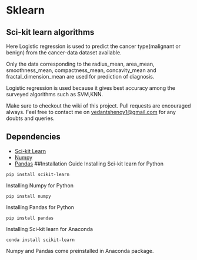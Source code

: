 # Sklearn
## Sci-kit learn algorithms
Here Logistic regression is used to predict the cancer type(malignant or benign) from the cancer-data dataset available.

Only the data corresponding to the radius_mean, area_mean, smoothness_mean, compactness_mean, concavity_mean and fractal_dimension_mean are used for prediction of diagnosis.

Logistic regression is used because it gives best accuracy among the surveyed algorithms such as SVM,KNN.

Make sure to checkout the wiki of this project.
Pull requests are encouraged always.
Feel free to contact me on vedantshenoy1@gmail.com for any doubts and queries.
## Dependencies
- [Sci-kit Learn](https://scikit-learn.org/stable/)
- [Numpy](http://www.numpy.org/)
- [Pandas](https://pandas.pydata.org/)
##Installation Guide
Installing Sci-kit learn for Python
```
pip install scikit-learn
```

Installing Numpy for Python
```
pip install numpy
```

Installing Pandas for Python
```
pip install pandas
```
Installing Sci-kit learn for Anaconda
```
conda install scikit-learn
```

Numpy and Pandas come preinstalled in Anaconda package.
